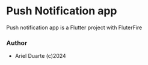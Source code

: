 # Push Notification app

Push notification app is a Flutter project with FluterFire

### Author

- Ariel Duarte (c)2024

